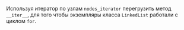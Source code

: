 Используя итератор по узлам `nodes_iterator` перегрузить метод `__iter__`, 
для того чтобы экземпляры класса `LinkedList` работали с циклом `for`.
